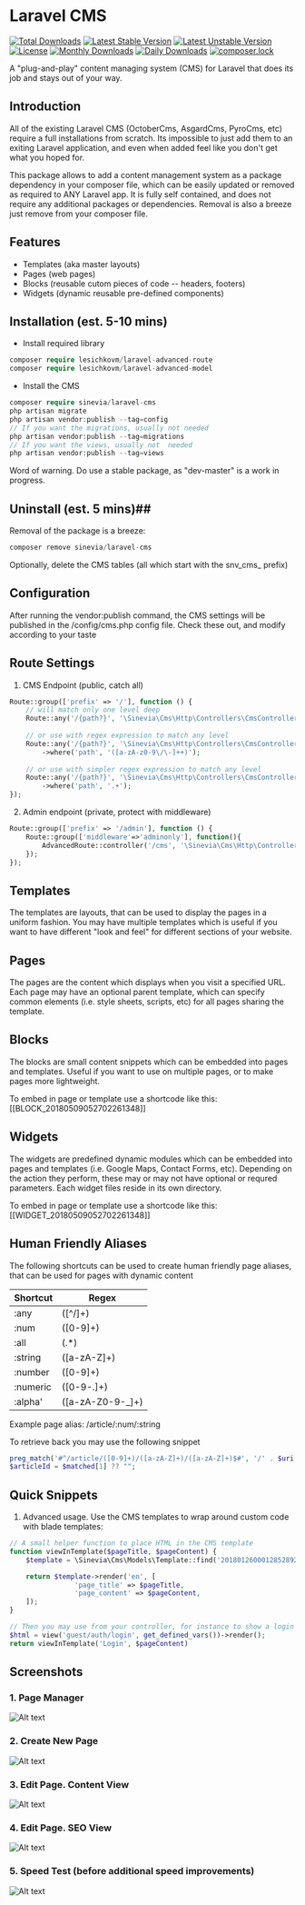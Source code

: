 # Laravel CMS #

[![Total Downloads](https://poser.pugx.org/sinevia/laravel-cms/downloads)](https://packagist.org/packages/sinevia/laravel-cms)
[![Latest Stable Version](https://poser.pugx.org/sinevia/laravel-cms/v/stable)](https://packagist.org/packages/sinevia/laravel-cms)
[![Latest Unstable Version](https://poser.pugx.org/sinevia/laravel-cms/v/unstable)](https://packagist.org/packages/sinevia/laravel-cms)
[![License](https://poser.pugx.org/sinevia/laravel-cms/license)](https://packagist.org/packages/sinevia/laravel-cms)
[![Monthly Downloads](https://poser.pugx.org/sinevia/laravel-cms/d/monthly)](https://packagist.org/packages/sinevia/laravel-cms)
[![Daily Downloads](https://poser.pugx.org/sinevia/laravel-cms/d/daily)](https://packagist.org/packages/sinevia/laravel-cms)
[![composer.lock](https://poser.pugx.org/sinevia/laravel-cms/composerlock)](https://packagist.org/packages/sinevia/laravel-cms)

A "plug-and-play" content managing system (CMS) for Laravel that does its job and stays out of your way.

## Introduction ##

All of the existing Laravel CMS (OctoberCms, AsgardCms, PyroCms, etc) require a full installations from scratch. Its impossible to just add them to an exiting Laravel application, and even when added feel like you don't get what you hoped for.

This package allows to add a content management system as a package dependency in your composer file, which can be easily updated or removed as required to ANY Laravel app. It is fully self contained, and does not require any additional packages or dependencies. Removal is also a breeze just remove from your composer file.

## Features ##

- Templates (aka master layouts)
- Pages (web pages)
- Blocks (reusable cutom pieces of code -- headers, footers)
- Widgets (dynamic reusable pre-defined components)

## Installation (est. 5-10 mins) ##

- Install required library

```php
composer require lesichkovm/laravel-advanced-route
composer require lesichkovm/laravel-advanced-model
```

- Install the CMS
```php
composer require sinevia/laravel-cms
php artisan migrate
php artisan vendor:publish --tag=config
// If you want the migrations, usually not needed
php artisan vendor:publish --tag=migrations
// If you want the views, usually not  needed
php artisan vendor:publish --tag=views
```

Word of warning. Do use a stable package, as "dev-master" is a work in progress.

## Uninstall (est. 5 mins)##

Removal of the package is a breeze:

```php
composer remove sinevia/laravel-cms
```

Optionally, delete the CMS tables (all which start with the snv_cms_ prefix)

## Configuration

After running the vendor:publish command, the CMS settings will be published in the /config/cms.php config file. Check these out, and modify according to your taste


## Route Settings ##

1. CMS Endpoint (public, catch all)

```php
Route::group(['prefix' => '/'], function () {
    // will match only one level deep
    Route::any('/{path?}', '\Sinevia\Cms\Http\Controllers\CmsController@anyPageView');
    
    // or use with regex expression to match any level
    Route::any('/{path?}', '\Sinevia\Cms\Http\Controllers\CmsController@anyPageView')
        ->where('path', '([a-zA-z0-9\/\-]++)');
        
    // or use with simpler regex expression to match any level
    Route::any('/{path?}', '\Sinevia\Cms\Http\Controllers\CmsController@anyPageView')
        ->where('path', '.+');
});
```

2. Admin endpoint (private, protect with middleware)

```php
Route::group(['prefix' => '/admin'], function () {
    Route::group(['middleware'=>'adminonly'], function(){
        AdvancedRoute::controller('/cms', '\Sinevia\Cms\Http\Controllers\CmsController');
    });
});
```

## Templates ##

The templates are layouts, that can be used to display the pages in a uniform fashion. You may have multiple templates which is useful if you want to have different "look and feel" for different sections of your website.

## Pages ##

The pages are the content which displays when you visit a specified URL. Each page may have an optional parent template, which can specify common elements (i.e. style sheets, scripts, etc) for all pages sharing the template.

## Blocks ##

The blocks are small content snippets which can be embedded into pages and templates. Useful if you want to use on multiple pages, or to make pages more lightweight.

To embed in page or template use a shortcode like this: [[BLOCK_20180509052702261348]] 

## Widgets ##

The widgets are predefined dynamic modules which can be embedded into pages and templates (i.e. Google Maps, Contact Forms, etc). Depending on the action they perform, these may or may not have optional or requred parameters. Each widget files reside in its own directory.

To embed in page or template use a shortcode like this: [[WIDGET_20180509052702261348]]

## Human Friendly Aliases ##
The following shortcuts can be used to create human friendly page aliases, that can be used for pages with dynamic content

|Shortcut | Regex |
| ------- |-------|
| :any    | ([^/]+) |
| :num    | ([0-9]+) |
| :all    | (.*) |
| :string | ([a-zA-Z]+) |
| :number | ([0-9]+) |
| :numeric | ([0-9-.]+) |
| :alpha' | ([a-zA-Z0-9-_]+) |

Example page alias: /article/:num/:string

To retrieve back you may use the following snippet
```php
preg_match('#^/article/([0-9]+)/([a-zA-Z]+)/([a-zA-Z]+)$#', '/' . $uri, $matched);
$articleId = $matched[1] ?? "";
```

## Quick Snippets

1. Advanced usage. Use the CMS templates to wrap around custom code with blade templates:

```php
// A small helper function to place HTML in the CMS template
function viewInTemplate($pageTitle, $pageContent) {
    $template = \Sinevia\Cms\Models\Template::find('20180126000128528925');

    return $template->render('en', [
                'page_title' => $pageTitle,
                'page_content' => $pageContent,
    ]);
}

// Then you may use from your controller, for instance to show a login form in
$html = view('guest/auth/login', get_defined_vars())->render();
return viewInTemplate('Login', $pageContent)
```

## Screenshots

### 1. Page Manager
![Alt text](screenshots/001_PageManager.png?raw=true "CMS. Page Manager")

### 2. Create New Page
![Alt text](screenshots/002_PageAddNew.png?raw=true "CMS. Create New Page")

### 3. Edit Page. Content View
![Alt text](screenshots/003_PageEdit.png?raw=true "CMS. Edit Page. Content View")

### 4. Edit Page. SEO View
![Alt text](screenshots/004_PageEdit_SeoView.png?raw=true "CMS. Edit Page. SEO View")

### 5. Speed Test (before additional speed improvements)
![Alt text](screenshots/005_SpeedTest.png?raw=true "CMS. Speed Test")


